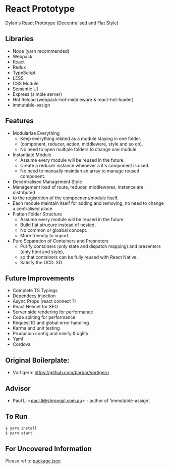 # React Prototype
Dylan's React Prototype (Decentralised and Flat Style)

## Libraries
 - Node (yarn recommended)
 - Webpack
 - React
 - Redux
 - TypeScript
 - LESS
 - CSS Module
 - Semantic UI
 - Express (simple server)
 - Hot Reload (webpack-hot-middleware & react-hot-loader)
 - immutable-assign

## Features
 - Modularize Everything
   - Keep everything related as a module staying in one folder. 
   - (component, reducer, action, middleware, style and so on).
   - No need to open multiple folders to change one module.
 - Instantiate Module
   - Assume every module will be reused in the future.
   - Create a reducer instance whenever a it's component is used.
   - No need to manually maintian an array to manage reused component.
  - Decentralised Management Style
   - Management load of route, reducer, middlewares, instance are distributed 
   - to the registrition of the compoenent/module itself.
   - Each module maintain itself for adding and removing, no need to change a centralised place.
- Flatten Folder Structure
   - Assume every module will be reused in the future.
   - Build flat strucure instead of nested.
   - No common or gloabal concept.
   - More friendly to import.
 - Pure Separation of Containers and Presneters
   - Purify containers (only state and dispatch mapping) and presenters (only html and style),
   - so that containers can be fully reused with React Native.
   - Satisfy the OCD. XD

## Future Improvements
 - Complete TS Typings
 - Dependecy Injection
 - Async Props (react connect ?)
 - React Helmet for SEO
 - Server side rendering for performance
 - Code spliting for performance
 - Request ID and global error handling
 - Karma and unit testing
 - Producion config and minify & uglify
 - Yaml
 - Cordova

## Original Boilerplate:
 - Vortigern: https://github.com/barbar/vortigern

## Advisor
 - Paul Li <<paul.li@shroogal.com.au>> - author of 'immutable-assign'.

## To Run
```bash
$ yarn install
$ yarn start
```

## For Uncovered Information
Please ref to [package.json](https://github.com/qk0106/React-prototype/blob/master/package.json)
